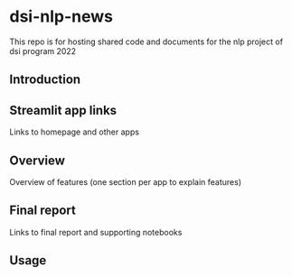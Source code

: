 # dsi-nlp-news
This repo is for hosting shared code and documents for the nlp project of dsi program 2022

## Introduction  

## Streamlit app links
Links to homepage and other apps 

## Overview
Overview of features (one section per app to explain features)

## Final report
Links to final report and supporting notebooks

## Usage
